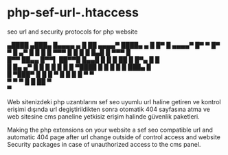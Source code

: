# php-sef-url-.htaccess
seo url and security protocols for php website

▄████  ▄███▄   █▄▄▄▄  ▄  █ ██     ▄▄▄▄▀ ████▄    ▄   █  █▀ █      ▄▄▄▄▀ 
█▀   ▀ █▀   ▀  █  ▄▀ █   █ █ █ ▀▀▀ █    █   █     █  █▄█   █   ▀▀▀ █    
█▀▀    ██▄▄    █▀▀▌  ██▀▀█ █▄▄█    █    █   █ ██   █ █▀▄   █       █    
█      █▄   ▄▀ █  █  █   █ █  █   █     ▀████ █ █  █ █  █  ███▄   █     
 █     ▀███▀     █      █     █  ▀            █  █ █   █       ▀ ▀      
  ▀             ▀      ▀     █                █   ██  ▀                 
                            ▀                                           

Web sitenizdeki php uzantılarını sef seo uyumlu url haline getiren ve kontrol erişimi dışında url degiştirildikten sonra otomatik 404 sayfasına atma ve web sitesine
cms paneline yetkisiz erişim halinde güvenlik paketleri.

Making the php extensions on your website a sef seo compatible url and automatic 404 page after url change outside of control access and website
Security packages in case of unauthorized access to the cms panel.
